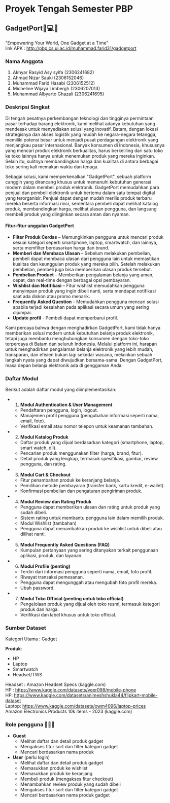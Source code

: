 # Proyek Tengah Semester PBP
## GadgetPort📱💻🛒
"Empowering Your World, One Gadget at a Time"  <br>
link APK : http://pbp.cs.ui.ac.id/muhammad.farid31/gadgetport

### Nama Anggota
1. Akhyar Rasyid Asy syifa (2306241682)
2. Ahmad Nizar Sauki (2306152046)
3. Muhammad Farid Hasabi (2306152512)
4. Micheline Wijaya Limbergh (2306207013)
5. Muhammad Albyarto Ghazali (2306241695)

### Deskripsi Singkat
Di tengah pesatnya perkembangan teknologi dan tingginya permintaan pasar terhadap barang elektronik, kami melihat adanya kebutuhan yang mendesak untuk menyediakan solusi yang inovatif. Batam, dengan lokasi strategisnya dan akses logistik yang mudah ke negara-negara tetangga, memiliki potensi besar untuk menjadi pusat perdagangan elektronik yang menjangkau pasar internasional. Banyak konsumen di Indonesia, khususnya yang mencari produk elektronik berkualitas, harus berkeliling dari satu toko ke toko lainnya hanya untuk menemukan produk yang mereka inginkan. Selain itu, sulitnya membandingkan harga dan kualitas di antara berbagai toko sering kali memakan waktu dan tenaga.

Sebagai solusi, kami memperkenalkan "GadgetPort", sebuah platform canggih yang dirancang khusus untuk memenuhi kebutuhan generasi modern dalam membeli produk elektronik. GadgetPort memudahkan para penjual dan pembeli elektronik untuk bertemu dalam satu tempat digital yang terorganisir. Penjual dapat dengan mudah merilis produk terbaru mereka beserta informasi rinci, sementara pembeli dapat melihat katalog produk, membandingkan harga, melihat ulasan pengguna, dan langsung membeli produk yang diinginkan secara aman dan nyaman.

#### **Fitur-fitur unggulan GadgetPort**
- **Filter Produk Cerdas** – Memungkinkan pengguna untuk mencari produk sesuai kategori seperti smartphone, laptop, smartwatch, dan lainnya, serta memfilter berdasarkan harga dan brand.
- **Memberi dan Membaca Ulasan** – Sebelum melakukan pembelian, pembeli dapat membaca ulasan dari pengguna lain untuk memastikan kualitas dan keunggulan produk yang mereka pilih. Setelah melakukan pembelian, pembeli juga bisa memberikan ulasan produk tersebut. 
- **Pembelian Product** – Memberikan pengalaman belanja yang aman, cepat, dan real-time dengan berbagai opsi pembayaran.
- **Wishlist dan Notifikasi** – Fitur wishlist memudahkan pengguna menyimpan produk yang ingin dibeli nanti, serta mendapat notifikasi saat ada diskon atau promo menarik.
- **Frequently Asked Question** - Memudahkan pengguna mencari solusi apabila terjadi kesalahan pada aplikasi secara umum yang sering dijumpai.
- **Update profil** - Pembeli dapat memperbarui profil.

Kami percaya bahwa dengan menghadirkan GadgetPort, kami tidak hanya memberikan solusi modern untuk kebutuhan belanja produk elektronik, tetapi juga membantu menghubungkan konsumen dengan toko-toko terpercaya di Batam dan seluruh Indonesia. Melalui platform ini, harapan untuk menghadirkan pengalaman belanja elektronik yang lebih mudah, transparan, dan efisien bukan lagi sekedar wacana, melainkan sebuah langkah nyata yang dapat diwujudkan bersama-sama. Dengan GadgetPort, masa depan belanja elektronik ada di genggaman Anda.

### Daftar Modul
Berikut adalah daftar modul yang diimplementasikan:
- 1. **Modul Authentication & User Management**
    - Pendaftaran pengguna, login, logout.
    - Manajemen profil pengguna (pengubahan informasi seperti nama, email, foto).
    - Verifikasi email atau nomor telepon untuk keamanan tambahan.
- 2. **Modul Katalog Produk** 
    - Daftar produk yang dijual berdasarkan kategori (smartphone, laptop, smart watch, dll).
    - Pencarian produk menggunakan filter (harga, brand, fitur).
    - Detail produk yang lengkap, termasuk spesifikasi, gambar, review pengguna, dan rating.
- 3. **Modul Cart & Checkout** 
    - Fitur penambahan produk ke keranjang belanja.
    - Pemilihan metode pembayaran (transfer bank, kartu kredit, e-wallet).
    - Konfirmasi pembelian dan pengaturan pengiriman produk.
- 4. **Modul Review dan Rating Produk**
    - Pengguna dapat memberikan ulasan dan rating untuk produk yang sudah dibeli.
    - Sistem rating untuk membantu pengguna lain dalam memilih produk.
    - Modul Wishlist (tambahan)
    - Pengguna dapat menambahkan produk ke wishlist untuk dibeli atau dilihat nanti.
- 5. **Modul Frequently Asked Questions (FAQ)**
    - Kumpulan pertanyaan yang sering ditanyakan terkait penggunaan aplikasi, produk, dan layanan.
- 6. **Modul Profile (penting)**
    - Terdiri dari informasi pengguna seperti nama, email, foto profil.
    - Riwayat transaksi pemesanan.
    - Pengguna dapat mengunggah atau mengubah foto profil mereka.
    - Ubah password.
- 7. **Modul Toko Official (penting untuk toko official)**
    - Pengelolaan produk yang dijual oleh toko resmi, termasuk kategori produk dan harga.
    - Verifikasi dan label khusus untuk toko official.

### Sumber Dataset
Kategori Utama : Gadget

**Produk**:
- HP
- Laptop
- Smartwatch
- Headset/TWS

Headset : Amazon Headset Specs (kaggle.com) <br>
HP : https://www.kaggle.com/datasets/veer098/mobile-phone <br>
HP: https://www.kaggle.com/datasets/animeshshukla44/flipkart-mobile-dataset <br>
Laptop: https://www.kaggle.com/datasets/owm4096/laptop-prices <br>
Amazon Electronics Products 10k items - 2023 (kaggle.com) <br>

### Role pengguna 🙋🏻‍♀️
- **Guest**
    - Melihat daftar dan detail produk gadget
    - Mengakses fitur sort dan filter kategori gadget
    - Mencari berdasarkan nama produk
- **User** (perlu login)
    - Melihat daftar dan detail produk gadget
    - Memasukkan produk ke wishlist
    - Memasukkan produk ke keranjang
    - Membeli produk (mengakses fitur checkout)
    - Menambahkan review produk yang sudah dibeli
    - Mengakses fitur sort dan filter kategori gadget
    - Mencari berdasarkan nama produk gadget



